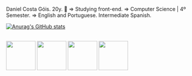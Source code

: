 Daniel Costa Góis. 20y. 🌠
=> Studying front-end.
=> Computer Science | 4º Semester.
=> English and Portuguese. Intermediate Spanish.

[![Anurag's GitHub stats](https://github-readme-stats.vercel.app/api?username=daniboywhy&show_icons=true&theme=solarized-light)](https://github.com/anuraghazra/github-readme-stats)
<div style="display = inline_block"><br>
<img align="center" height="80" width="80" src="https://cdn.jsdelivr.net/gh/devicons/devicon@latest/icons/html5/html5-plain.svg" />
<img align="center" height="80" width="80" src="https://cdn.jsdelivr.net/gh/devicons/devicon@latest/icons/css3/css3-plain.svg" />
<img align="center" height="80" width="80" src="https://cdn.jsdelivr.net/gh/devicons/devicon@latest/icons/javascript/javascript-plain.svg" />
<img align="center" height="80" width="80" src="https://cdn.jsdelivr.net/gh/devicons/devicon@latest/icons/python/python-plain.svg" />
          
</div>
